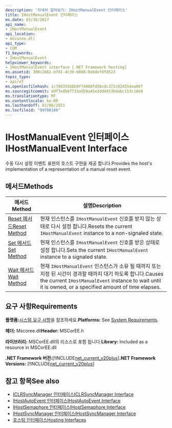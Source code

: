 ```yaml
---
description: '자세히 알아보기: IHostManualEvent 인터페이스'
title: IHostManualEvent 인터페이스
ms.date: 03/30/2017
api_name:
- IHostManualEvent
api_location:
- mscoree.dll
api_type:
- COM
f1_keywords:
- IHostManualEvent
helpviewer_keywords:
- IHostManualEvent interface [.NET Framework hosting]
ms.assetid: 300c2661-b7d1-4c39-b080-9ebdef0fd523
topic_type:
- apiref
ms.openlocfilehash: 1c70935568b9ff4080fd5bcdc372c02d354aa06f
ms.sourcegitcommit: ddf7edb67715a5b9a45e3dd44536dabc153c1de0
ms.translationtype: MT
ms.contentlocale: ko-KR
ms.lasthandoff: 02/06/2021
ms.locfileid: "99708166"
---
```

# <a name="ihostmanualevent-interface"></a><span data-ttu-id="00cb5-103">IHostManualEvent 인터페이스</span><span class="sxs-lookup"><span data-stu-id="00cb5-103">IHostManualEvent Interface</span></span>

<span data-ttu-id="00cb5-104">수동 다시 설정 이벤트 표현의 호스트 구현을 제공 합니다.</span><span class="sxs-lookup"><span data-stu-id="00cb5-104">Provides the host's implementation of a representation of a manual reset event.</span></span>  
  
## <a name="methods"></a><span data-ttu-id="00cb5-105">메서드</span><span class="sxs-lookup"><span data-stu-id="00cb5-105">Methods</span></span>  
  
|<span data-ttu-id="00cb5-106">메서드</span><span class="sxs-lookup"><span data-stu-id="00cb5-106">Method</span></span>|<span data-ttu-id="00cb5-107">설명</span><span class="sxs-lookup"><span data-stu-id="00cb5-107">Description</span></span>|  
|------------|-----------------|  
|[<span data-ttu-id="00cb5-108">Reset 메서드</span><span class="sxs-lookup"><span data-stu-id="00cb5-108">Reset Method</span></span>](ihostmanualevent-reset-method.md)|<span data-ttu-id="00cb5-109">현재 인스턴스를 `IHostManualEvent` 신호를 받지 않는 상태로 다시 설정 합니다.</span><span class="sxs-lookup"><span data-stu-id="00cb5-109">Resets the current `IHostManualEvent` instance to a non-signaled state.</span></span>|  
|[<span data-ttu-id="00cb5-110">Set 메서드</span><span class="sxs-lookup"><span data-stu-id="00cb5-110">Set Method</span></span>](ihostmanualevent-set-method.md)|<span data-ttu-id="00cb5-111">현재 인스턴스를 `IHostManualEvent` 신호를 받은 상태로 설정 합니다.</span><span class="sxs-lookup"><span data-stu-id="00cb5-111">Sets the current `IHostManualEvent` instance to a signaled state.</span></span>|  
|[<span data-ttu-id="00cb5-112">Wait 메서드</span><span class="sxs-lookup"><span data-stu-id="00cb5-112">Wait Method</span></span>](ihostmanualevent-wait-method.md)|<span data-ttu-id="00cb5-113">현재 `IHostManualEvent` 인스턴스가 소유 될 때까지 또는 지정 된 시간이 경과할 때까지 대기 하도록 합니다.</span><span class="sxs-lookup"><span data-stu-id="00cb5-113">Causes the current `IHostManualEvent` instance to wait until it is owned, or a specified amount of time elapses.</span></span>|  
  
## <a name="requirements"></a><span data-ttu-id="00cb5-114">요구 사항</span><span class="sxs-lookup"><span data-stu-id="00cb5-114">Requirements</span></span>  

 <span data-ttu-id="00cb5-115">**플랫폼:**[시스템 요구 사항](../../get-started/system-requirements.md)을 참조하세요.</span><span class="sxs-lookup"><span data-stu-id="00cb5-115">**Platforms:** See [System Requirements](../../get-started/system-requirements.md).</span></span>  
  
 <span data-ttu-id="00cb5-116">**헤더:** Mscoree.dll</span><span class="sxs-lookup"><span data-stu-id="00cb5-116">**Header:** MSCorEE.h</span></span>  
  
 <span data-ttu-id="00cb5-117">**라이브러리:** MSCorEE.dll의 리소스로 포함 됩니다.</span><span class="sxs-lookup"><span data-stu-id="00cb5-117">**Library:** Included as a resource in MSCorEE.dll</span></span>  
  
 <span data-ttu-id="00cb5-118">**.NET Framework 버전:**[!INCLUDE[net_current_v20plus](../../../../includes/net-current-v20plus-md.md)]</span><span class="sxs-lookup"><span data-stu-id="00cb5-118">**.NET Framework Versions:** [!INCLUDE[net_current_v20plus](../../../../includes/net-current-v20plus-md.md)]</span></span>  
  
## <a name="see-also"></a><span data-ttu-id="00cb5-119">참고 항목</span><span class="sxs-lookup"><span data-stu-id="00cb5-119">See also</span></span>

- [<span data-ttu-id="00cb5-120">ICLRSyncManager 인터페이스</span><span class="sxs-lookup"><span data-stu-id="00cb5-120">ICLRSyncManager Interface</span></span>](iclrsyncmanager-interface.md)
- [<span data-ttu-id="00cb5-121">IHostAutoEvent 인터페이스</span><span class="sxs-lookup"><span data-stu-id="00cb5-121">IHostAutoEvent Interface</span></span>](ihostautoevent-interface.md)
- [<span data-ttu-id="00cb5-122">IHostSemaphore 인터페이스</span><span class="sxs-lookup"><span data-stu-id="00cb5-122">IHostSemaphore Interface</span></span>](ihostsemaphore-interface.md)
- [<span data-ttu-id="00cb5-123">IHostSyncManager 인터페이스</span><span class="sxs-lookup"><span data-stu-id="00cb5-123">IHostSyncManager Interface</span></span>](ihostsyncmanager-interface.md)
- [<span data-ttu-id="00cb5-124">호스팅 인터페이스</span><span class="sxs-lookup"><span data-stu-id="00cb5-124">Hosting Interfaces</span></span>](hosting-interfaces.md)
